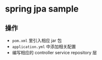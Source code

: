 # spring jpa sample

## 操作
- `pom.xml` 里引入相应 jar 包
- `application.yml` 中添加相关配置
- 编写相应的 controller service repository 层
